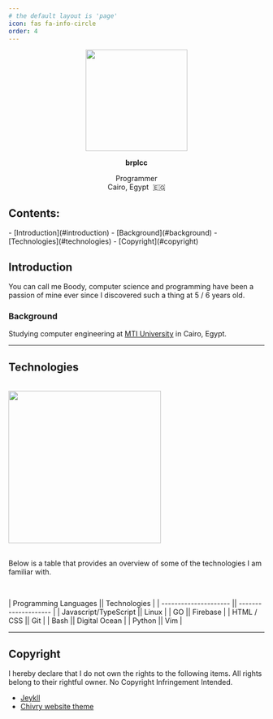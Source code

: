 ```yaml
---
# the default layout is 'page'
icon: fas fa-info-circle
order: 4
---
```


<div class="profile-picture"  align="center">
  <img src="https://pbs.twimg.com/profile_images/1655906147537154049/kRpOldKn_400x400.jpg"  height="200px"/>
  <p class="no-print"></p>
  <div>
    <p align="center"><b>brplcc</b></p>
    <!-- <p align="center" class="no-site"><i>Programming</i></p> -->
    <p align="center">Programmer<br>Cairo, Egypt &nbsp;🇪🇬</p>
  </div>
</div>

<h2>Contents: </h2>
- [Introduction](#introduction)
  - [Background](#background)
- [Technologies](#technologies)
- [Copyright](#copyright)

## Introduction

You can call me Boody, computer science and programming have been a passion of mine ever since I discovered such a thing at 5 / 6 years old.

### Background

Studying computer engineering at [MTI University](https://www.mti.edu.eg/) in Cairo, Egypt.


------------------------------------------------


## Technologies

<div>
  <br>
  <img src="https://github.com/windwp/windline.nvim/wiki/screenshot/mutli_filetype.gif" width="300px" class="gopher-image">
  <br>
</div>

<br>

Below is a table that provides an overview of some of the technologies I am familiar with.

<br>

| Programming Languages || Technologies         |
| --------------------- || -------------------- |
| Javascript/TypeScript || Linux                |
| GO                    || Firebase             |
| HTML / CSS            || Git                  |
| Bash                  || Digital Ocean        |
| Python                || Vim                  |


------------------------------------------------


## Copyright

I hereby declare that I do not own the rights to the following items. All rights belong to their rightful owner. No Copyright Infringement Intended.

- [Jeykll](https://jekyllrb.com/)
- [Chivry website theme](https://github.com/cotes2020/jekyll-theme-chirpy)
